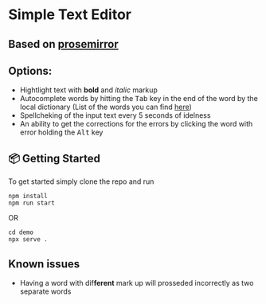 # Simple Text Editor

## Based on [prosemirror](https://prosemirror.net/)

## Options: 
- Hightlight text with **bold** and *italic* markup
- Autocomplete words by hitting the <kbd>Tab</kbd> key in the end of the word by the local dictionary (List of the words you can find [here](https://github.com/littlemyx/ProseMirrorReactWrapper/blob/master/src/lib/plugins/autocomplete/dataProvider.ts))
- Spellcheking of the input text every 5 seconds of idelness
- An ability to get the corrections for the errors by clicking the word with error holding the <kbd>Alt</kbd> key
## 📦 Getting Started

To get started simply clone the repo and run

```
npm install
npm run start
```

OR 


```
cd demo
npx serve .
```

## Known issues
- Having a word with dif**ferent** mark up will prosseded incorrectly as two separate words
